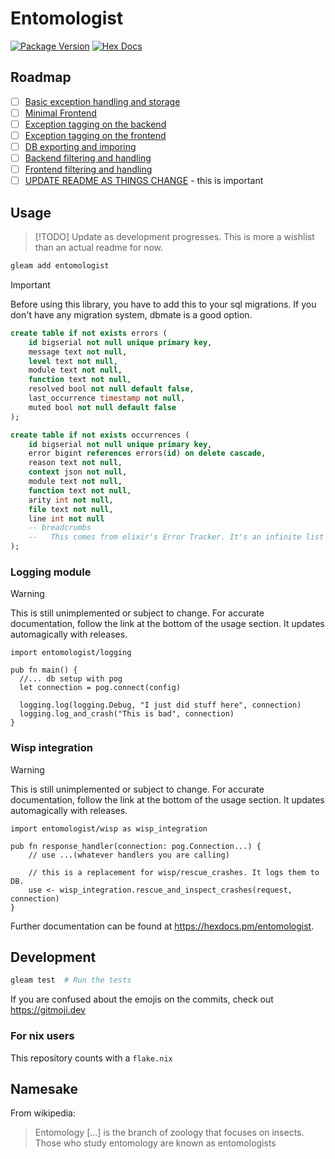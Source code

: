 # Entomologist

[![Package Version](https://img.shields.io/hexpm/v/entomologist)](https://hex.pm/packages/entomologist)
[![Hex Docs](https://img.shields.io/badge/hex-docs-ffaff3)](https://hexdocs.pm/entomologist/)

## Roadmap
- [ ] [Basic exception handling and storage](https://github.com/DisguisedPigeon/entomologist/issues/1)
- [ ] [Minimal Frontend](https://github.com/DisguisedPigeon/entomologist/issues/2)
- [ ] [Exception tagging on the backend](https://github.com/DisguisedPigeon/entomologist/issues/3)
- [ ] [Exception tagging on the frontend](https://github.com/DisguisedPigeon/entomologist/issues/4)
- [ ] [DB exporting and imporing](https://github.com/DisguisedPigeon/entomologist/issues/5)
- [ ] [Backend filtering and handling](https://github.com/DisguisedPigeon/entomologist/issues/7)
- [ ] [Frontend filtering and handling](https://github.com/DisguisedPigeon/entomologist/issues/6)
- [ ] [UPDATE README AS THINGS CHANGE](https://github.com/DisguisedPigeon/entomologist/issues/8) - this is important

## Usage

> [!TODO]
> Update as development progresses. This is more a wishlist than an actual readme for now.

```sh
gleam add entomologist
```

> [!IMPORTANT]
> Before using this library, you have to add this to your sql migrations.
> If you don't have any migration system, dbmate is a good option.

```sql
create table if not exists errors (
    id bigserial not null unique primary key,
    message text not null,
    level text not null,
    module text not null,
    function text not null,
    resolved bool not null default false,
    last_occurrence timestamp not null,
    muted bool not null default false
);

create table if not exists occurrences (
    id bigserial not null unique primary key,
    error bigint references errors(id) on delete cascade,
    reason text not null,
    context json not null,
    module text not null,
    function text not null,
    arity int not null,
    file text not null,
    line int not null
    -- breadcrumbs
    --   This comes from elixir's Error Tracker. It's an infinite list of texts to help track the error. Might add it later.
);
```

### Logging module
> [!WARNING]
> This is still unimplemented or subject to change.
> For accurate documentation, follow the link at the bottom of the usage section.
> It updates automagically with releases.

```gleam
import entomologist/logging

pub fn main() {
  //... db setup with pog
  let connection = pog.connect(config)

  logging.log(logging.Debug, "I just did stuff here", connection)
  logging.log_and_crash("This is bad", connection)
}
```

### Wisp integration
> [!WARNING]
> This is still unimplemented or subject to change.
> For accurate documentation, follow the link at the bottom of the usage section.
> It updates automagically with releases.

```gleam
import entomologist/wisp as wisp_integration

pub fn response_handler(connection: pog.Connection...) {
    // use ...(whatever handlers you are calling)

    // this is a replacement for wisp/rescue_crashes. It logs them to DB.
    use <- wisp_integration.rescue_and_inspect_crashes(request, connection)
}
```


Further documentation can be found at <https://hexdocs.pm/entomologist>.

## Development

```sh
gleam test  # Run the tests
```

If you are confused about the emojis on the commits, check out <https://gitmoji.dev>

### For nix users

This repository counts with a `flake.nix`

## Namesake

From wikipedia:
> Entomology \[...\] is the branch of zoology that focuses on insects. Those who study entomology are known as entomologists
